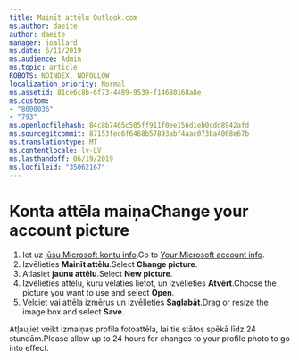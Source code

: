 ```yaml
---
title: Mainīt attēlu Outlook.com
ms.author: daeite
author: daeite
manager: joallard
ms.date: 6/11/2019
ms.audience: Admin
ms.topic: article
ROBOTS: NOINDEX, NOFOLLOW
localization_priority: Normal
ms.assetid: 81ce6c8b-6f73-4489-9539-f14680168a8e
ms.custom:
- "8000036"
- "793"
ms.openlocfilehash: 84c8b7465c505ff911f0ee156d1eb0cdd8942afd
ms.sourcegitcommit: 87153fec6f6468b57893abf4aac073ba4068e67b
ms.translationtype: MT
ms.contentlocale: lv-LV
ms.lasthandoff: 06/19/2019
ms.locfileid: "35062167"
---
```

# <a name="change-your-account-picture"></a><span data-ttu-id="54099-102">Konta attēla maiņa</span><span class="sxs-lookup"><span data-stu-id="54099-102">Change your account picture</span></span>

1. <span data-ttu-id="54099-103">Iet uz [jūsu Microsoft kontu info](https://go.microsoft.com/fwlink/p/?linkid=860841).</span><span class="sxs-lookup"><span data-stu-id="54099-103">Go to [Your Microsoft account info](https://go.microsoft.com/fwlink/p/?linkid=860841).</span></span>
2. <span data-ttu-id="54099-104">Izvēlieties **Mainīt attēlu**.</span><span class="sxs-lookup"><span data-stu-id="54099-104">Select **Change picture**.</span></span>
3. <span data-ttu-id="54099-105">Atlasiet **jaunu attēlu**.</span><span class="sxs-lookup"><span data-stu-id="54099-105">Select **New picture**.</span></span>
4. <span data-ttu-id="54099-106">Izvēlieties attēlu, kuru vēlaties lietot, un izvēlieties **Atvērt**.</span><span class="sxs-lookup"><span data-stu-id="54099-106">Choose the picture you want to use and select **Open**.</span></span>
5. <span data-ttu-id="54099-107">Velciet vai attēla izmērus un izvēlieties **Saglabāt**.</span><span class="sxs-lookup"><span data-stu-id="54099-107">Drag or resize the image box and select **Save**.</span></span>

<span data-ttu-id="54099-108">Atļaujiet veikt izmaiņas profila fotoattēla, lai tie stātos spēkā līdz 24 stundām.</span><span class="sxs-lookup"><span data-stu-id="54099-108">Please allow up to 24 hours for changes to your profile photo to go into effect.</span></span>